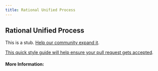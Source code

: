 ```yaml
---
title: Rational Unified Process
---
```


## Rational Unified Process

This is a stub. [Help our community expand it](https://github.com/freecodecamp/guides/tree/master/src/pages/articles/agile/rational-unified-process/index.md).

[This quick style guide will help ensure your pull request gets accepted](https://github.com/freeCodeCamp/guides/blob/master/README.md).

<!-- The article goes here, in GitHub-flavored Markdown. Feel free to add YouTube videos, images, and CodePen/JSBin embeds  -->

#### More Information:
<!-- Please add any articles you think might be helpful to read before writing the article -->


